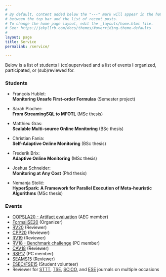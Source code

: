 ```yaml
---
#
# By default, content added below the "---" mark will appear in the home page
# between the top bar and the list of recent posts.
# To change the home page layout, edit the _layouts/home.html file.
# See: https://jekyllrb.com/docs/themes/#overriding-theme-defaults
#
layout: page 
title: Service
permalink: /service/

---
```


Below is a list of students I (co)supervised and a list of events I organized, participated, or (sub)reviewed for.

### Students 

- François Hublet: <br>
  **Monitoring Unsafe First-order Formulas**
  (Semester project)

- Sarah Plocher: <br>
  **From StreamingSQL to MFOTL**
  (MSc thesis) 

- Matthieu Gras: <br>
  **Scalable Multi-source Online Monitoring**
  (BSc thesis)

- Christian Fania:  <br>
  **Self-Adaptive Online Monitoring**
  (BSc thesis)

- Frederik Brix: <br>
  **Adaptive Online Monitoring**
  (MSc thesis)

- Joshua Schneider:  <br>
  **Monitoring at Any Cost**
  (Phd thesis)

- Nemanja Stolić: <br>
  **HyperSpark: A Framework for Parallel Execution of Meta-heuristic Algorithms**
  (MSc thesis)

### Events

- [OOPSLA20 - Artifact evaluation](https://2020.splashcon.org/track/splash-2020-oopsla) (AEC member)
- [FormaliSE20](https://www.formalise.org/) (Organizer)
- [RV20](https://rv20.ait.ac.at/) (Reviewer)
- [CPP20](https://popl20.sigplan.org/home/CPP-2020) (Reviewer) 
- [RV19](https://www.react.uni-saarland.de/rv2019/pc.html) (Reviewer)
- [RV18 - Benchmark challenge](https://www.springer.com/gp/book/9783030037680) (PC member)
- [CAV18](http://cavconference.org/2018/) (Reviewer)
- [RSP17](https://www.w3.org/community/rsp/rsp-workshop-2017/) (PC member)
- [SEAMS15](http://www.disim.univaq.it/seams2015/) (Reviewer)
- [ESEC/FSE15](http://esec-fse15.dei.polimi.it/) (Student volunteer)
- Reviewer for [STTT](https://www.springer.com/journal/10009), [TSE](https://www.computer.org/csdl/journal/ts), [SCICO](https://www.journals.elsevier.com/science-of-computer-programming), and [ESE](https://www.springer.com/journal/10664) journals on multiple occasions

